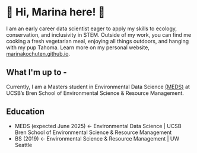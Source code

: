 # 🌱 Hi, Marina here! 🌱

I am an early career data scientist eager to apply my skills to ecology, conservation, and inclusivity in STEM. Outside of my work, you can find me cooking a fresh vegetarian meal, enjoying all things outdoors, and hanging with my pup Tahoma. Learn more on my personal website, [marinakochuten.github.io](https://marinakochuten.github.io).

## What I'm up to - 
Currently, I am a Masters student in Environmental Data Science [(MEDS)](https://bren.ucsb.edu/masters-programs/master-environmental-data-science) at UCSB’s Bren School of Environmental Science & Resource Management. 

<!--
Check out some of my projects: ... ... ... 
-->

## Education
- MEDS (expected June 2025) <- Environmental Data Science | UCSB Bren School of Environmental Science & Resource Management 
- BS (2019) <- Environmental Science & Resource Management | UW Seattle


<!--
**marinakochuten/marinakochuten** is a ✨ _special_ ✨ repository because its `README.md` (this file) appears on your GitHub profile.

Here are some ideas to get you started:

- 🔭 I’m currently working on ...
- 🌱 I’m currently learning ...
- 👯 I’m looking to collaborate on ...
- 🤔 I’m looking for help with ...
- 💬 Ask me about ...
- 📫 How to reach me: ...
- 😄 Pronouns: ...
- ⚡ Fun fact: ...
-->
